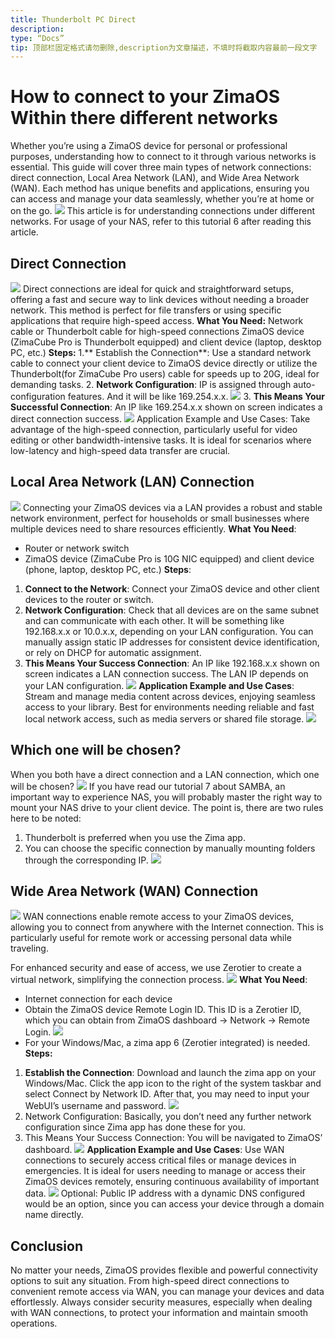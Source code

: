 ```yaml
---
title: Thunderbolt PC Direct
description:
type: “Docs”
tip: 顶部栏固定格式请勿删除,description为文章描述，不填时将截取内容最前一段文字
---
```

# How to connect to your ZimaOS Within there different networks
Whether you’re using a ZimaOS device for personal or professional purposes, understanding how to connect to it through various networks is essential. This guide will cover three main types of network connections: direct connection, Local Area Network (LAN), and Wide Area Network (WAN). Each method has unique benefits and applications, ensuring you can access and manage your data seamlessly, whether you’re at home or on the go.
![](https://manage.icewhale.io/api/static/docs/1727084436040_image.png)
This article is for understanding connections under different networks. For usage of your NAS, refer to this tutorial 6 after reading this article.
## Direct Connection
![](https://manage.icewhale.io/api/static/docs/1727084500611_image.png)
Direct connections are ideal for quick and straightforward setups, offering a fast and secure way to link devices without needing a broader network. This method is perfect for file transfers or using specific applications that require high-speed access.
**What You Need:**
Network cable or Thunderbolt cable for high-speed connections
ZimaOS device (ZimaCube Pro is Thunderbolt equipped) and client device (laptop, desktop PC, etc.)
**Steps:**
1.** Establish the Connection**: Use a standard network cable to connect your client device to ZimaOS device directly or utilize the Thunderbolt(for ZimaCube Pro users) cable for speeds up to 20G, ideal for demanding tasks.
2. **Network Configuration**: IP is assigned through auto-configuration features. And it will be like 169.254.x.x.
![](https://manage.icewhale.io/api/static/docs/1727084622278_image.png)
3. **This Means Your Successful Connection**: An IP like 169.254.x.x shown on screen indicates a direct connection success.
![](https://manage.icewhale.io/api/static/docs/1727084657148_image.png)
Application Example and Use Cases: Take advantage of the high-speed connection, particularly useful for video editing or other bandwidth-intensive tasks. It is ideal for scenarios where low-latency and high-speed data transfer are crucial.
## Local Area Network (LAN) Connection
![](https://manage.icewhale.io/api/static/docs/1727084903295_image.png)
Connecting your ZimaOS devices via a LAN provides a robust and stable network environment, perfect for households or small businesses where multiple devices need to share resources efficiently.
**What You Need**:
- Router or network switch
- ZimaOS device (ZimaCube Pro is 10G NIC equipped) and client device (phone, laptop, desktop PC, etc.)
**Steps**:
1. **Connect to the Network**: Connect your ZimaOS device and other client devices to the router or switch.
2. **Network Configuration**: Check that all devices are on the same subnet and can communicate with each other. It will be something like 192.168.x.x or 10.0.x.x, depending on your LAN configuration. You can manually assign static IP addresses for consistent device identification, or rely on DHCP for automatic assignment.
3. **This Means Your Success Connection**: An IP like 192.168.x.x shown on screen indicates a LAN connection success. The LAN IP depends on your LAN configuration.
![](https://manage.icewhale.io/api/static/docs/1727085027328_image.png)
**Application Example and Use Cases**: Stream and manage media content across devices, enjoying seamless access to your library. Best for environments needing reliable and fast local network access, such as media servers or shared file storage.
![](https://manage.icewhale.io/api/static/docs/1727085052605_image.png)
## Which one will be chosen?
When you both have a direct connection and a LAN connection, which one will be chosen?
![](https://manage.icewhale.io/api/static/docs/1727085082846_image.png)
If you have read our tutorial 7 about SAMBA, an important way to experience NAS, you will probably master the right way to mount your NAS drive to your client device. The point is, there are two rules here to be noted:
1. Thunderbolt is preferred when you use the Zima app.
2. You can choose the specific connection by manually mounting folders through the corresponding IP.
![](https://manage.icewhale.io/api/static/docs/1727085117202_image.png)
## Wide Area Network (WAN) Connection
![](https://manage.icewhale.io/api/static/docs/1727085147177_image.png)
WAN connections enable remote access to your ZimaOS devices, allowing you to connect from anywhere with the Internet connection. This is particularly useful for remote work or accessing personal data while traveling.

For enhanced security and ease of access, we use Zerotier to create a virtual network, simplifying the connection process.
![](https://manage.icewhale.io/api/static/docs/1727085164848_image.png)
**What You Need**:
- Internet connection for each device
- Obtain the ZimaOS device Remote Login ID. This ID is a Zerotier ID, which you can obtain from ZimaOS dashboard → Network → Remote Login.
![](https://manage.icewhale.io/api/static/docs/1727085197544_image.png)
- For your Windows/Mac, a zima app 6 (Zerotier integrated) is needed.
**Steps:**

1. **Establish the Connection**: Download and launch the zima app on your Windows/Mac. Click the app icon to the right of the system taskbar and select Connect by Network ID. After that, you may need to input your WebUI’s username and password.
![](https://manage.icewhale.io/api/static/docs/1727085310160_image.png)
2. Network Configuration: Basically, you don’t need any further network configuration since Zima app has done these for you.
3. This Means Your Success Connection: You will be navigated to ZimaOS’ dashboard.
![](https://manage.icewhale.io/api/static/docs/1727085344329_image.png)
**Application Example and Use Cases**: Use WAN connections to securely access critical files or manage devices in emergencies. It is ideal for users needing to manage or access their ZimaOS devices remotely, ensuring continuous availability of important data.
![](https://manage.icewhale.io/api/static/docs/1727085367400_image.png)
Optional: Public IP address with a dynamic DNS configured would be an option, since you can access your device through a domain name directly.
## Conclusion
No matter your needs, ZimaOS provides flexible and powerful connectivity options to suit any situation. From high-speed direct connections to convenient remote access via WAN, you can manage your devices and data effortlessly. Always consider security measures, especially when dealing with WAN connections, to protect your information and maintain smooth operations.




